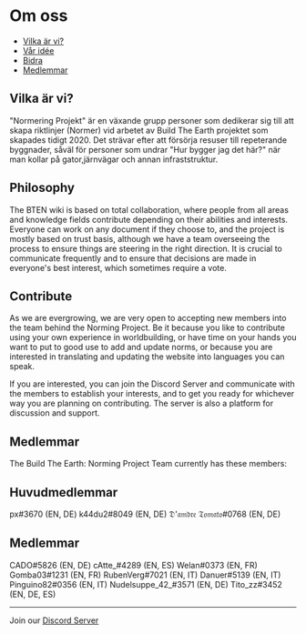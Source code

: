 # Om oss
* [Vilka är vi?](#vilka-är-vi)
* [Vår idée](#vår-idée)
* [Bidra](#bidra)
* [Medlemmar](#medlemmar)

## Vilka är vi?

"Normering Projekt" är en växande grupp personer som dedikerar sig till att skapa riktlinjer (Normer) vid arbetet av Build The Earth projektet som skapades tidigt 2020.
Det strävar efter att försörja resuser till repeterande byggnader, såväl för personer som undrar "Hur bygger jag det här?" när man kollar på gator,järnvägar och annan infraststruktur.

## Philosophy

The BTEN wiki is based on total collaboration, where people from all areas and knowledge fields contribute depending on their abilities and interests.
Everyone can work on any document if they choose to, and the project is mostly based on trust basis, although we have a team overseeing the process to ensure things are steering in the right direction.
It is crucial to communicate frequently and to ensure that decisions are made in everyone's best interest, which sometimes require a vote.

## Contribute

As we are evergrowing, we are very open to accepting new members into the team behind the Norming Project.
Be it because you like to contribute using your own experience in worldbuilding, or have time on your hands you want to put to good use to add and update norms, or because you are interested in translating and updating the website into languages you can speak.

If you are interested, you can join the Discord Server and communicate with the members to establish your interests, and to get you ready for whichever way you are planning on contributing.
The server is also a platform for discussion and support.

## Medlemmar

The Build The Earth: Norming Project Team currently has these members:

## Huvudmedlemmar

px#3670 (EN, DE)
k44du2#8049 (EN, DE)
𝔇'𝔞𝔪𝔡𝔯𝔢 𝔗𝔬𝔪𝔞𝔱𝔬#0768 (EN, DE)

## Medlemmar

CADO#5826 (EN, DE)
cAtte_#4289 (EN, ES)
Welan#0373 (EN, FR)
Gomba03#1231 (EN, FR) RubenVerg#7021 (EN, IT)
Danuer#5139 (EN, IT)
Pinguino82#0356 (EN, IT)
Nudelsuppe_42_#3571 (EN, DE)
Tito_zz#3452 (EN, DE, ES)

***

Join our [Discord Server](https://discord.gg/eXzrZSx)
